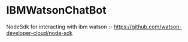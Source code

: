 # IBMWatsonChatBot

NodeSdk for interacting with ibm watson :- https://github.com/watson-developer-cloud/node-sdk
